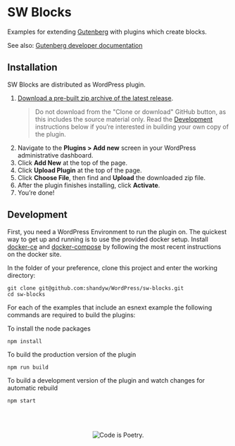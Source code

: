# SW Blocks

Examples for extending
[Gutenberg](https://github.com/WordPress/gutenberg)
with plugins which create blocks.

See also:
[Gutenberg developer documentation](https://wordpress.org/gutenberg/handbook/)

## Installation

SW Blocks are distributed as WordPress plugin.

1. [Download a pre-built zip archive of the latest release](https://github.com/shandyw/WordPress/sw-blocks/releases).
   > Do not download from the "Clone or download" GitHub button, as this includes the source material only. Read the [Development](#development) instructions below if you’re interested in building your own copy of the plugin.
2. Navigate to the __Plugins > Add new__ screen in your WordPress administrative dashboard.
3. Click __Add New__ at the top of the page.
3. Click __Upload Plugin__ at the top of the page.
4. Click __Choose File__, then find and __Upload__ the downloaded zip file.
5. After the plugin finishes installing, click __Activate__.
6. You’re done!

## Development

First, you need a WordPress Environment to run the plugin on. The quickest way to get up and running is to use the provided docker setup. Install [docker-ce](https://store.docker.com/search?type=edition&offering=community) and [docker-compose](https://docs.docker.com/compose/install/) by following the most recent instructions on the docker site.

In the folder of your preference, clone this project and enter the working directory:

```
git clone git@github.com:shandyw/WordPress/sw-blocks.git
cd sw-blocks
```


For each of the examples that include an esnext example the following commands are required to build the plugins:

To install the node packages
```
npm install
```

To build the production version of the plugin
```
npm run build
```

To build a development version of the plugin and watch changes for automatic rebuild
```
npm start
```

<br/><br/><p align="center"><img src="https://s.w.org/style/images/codeispoetry.png?1" alt="Code is Poetry." /></p>
